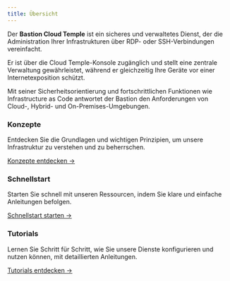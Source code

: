 ```yaml
---
title: Übersicht
---
```


Der **Bastion Cloud Temple** ist ein sicheres und verwaltetes Dienst, der die Administration Ihrer Infrastrukturen über RDP- oder SSH-Verbindungen vereinfacht.

Er ist über die Cloud Temple-Konsole zugänglich und stellt eine zentrale Verwaltung gewährleistet, während er gleichzeitig Ihre Geräte vor einer Internetexposition schützt.

Mit seiner Sicherheitsorientierung und fortschrittlichen Funktionen wie Infrastructure as Code antwortet der Bastion den Anforderungen von Cloud-, Hybrid- und On-Premises-Umgebungen.

<div class="card-grid">
  <div class="card">
    <h3>Konzepte</h3>
    <p>Entdecken Sie die Grundlagen und wichtigen Prinzipien, um unsere Infrastruktur zu verstehen und zu beherrschen. </p>
    <a href="bastion/concepts" class="card-link">Konzepte entdecken &rarr;</a>
  </div>
  <div class="card">
    <h3>Schnellstart</h3>
    <p>Starten Sie schnell mit unseren Ressourcen, indem Sie klare und einfache Anleitungen befolgen. </p>
    <a href="bastion/quickstart" class="card-link">Schnellstart starten &rarr;</a>
  </div>
    <div class="card">
    <h3>Tutorials</h3>
    <p>Lernen Sie Schritt für Schritt, wie Sie unsere Dienste konfigurieren und nutzen können, mit detaillierten Anleitungen. </p>
    <a href="bastion/tutorials" class="card-link">Tutorials entdecken &rarr;</a>
  </div>
</div>